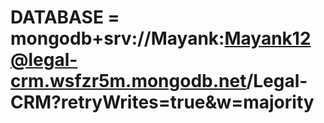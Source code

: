 # DATABASE = mongodb+srv://Mayank:Mayank12@legal-crm.wsfzr5m.mongodb.net/Legal-CRM?retryWrites=true&w=majority
